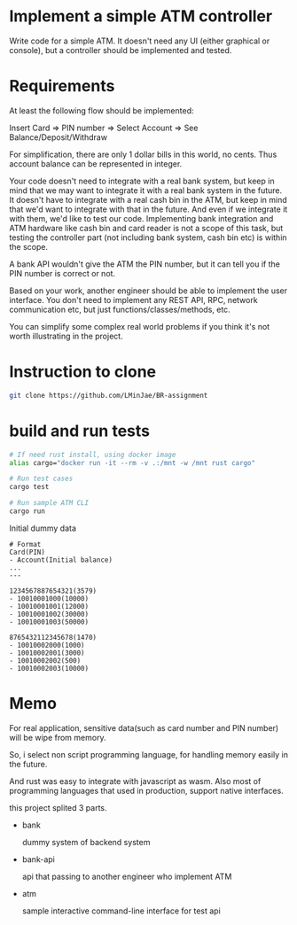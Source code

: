 Implement a simple ATM controller
===

Write code for a simple ATM. It doesn't need any UI (either graphical or console), but a controller should be implemented and tested.

# Requirements
At least the following flow should be implemented:

Insert Card => PIN number => Select Account => See Balance/Deposit/Withdraw

For simplification, there are only 1 dollar bills in this world, no cents. Thus account balance can be represented in integer.

Your code doesn't need to integrate with a real bank system, but keep in mind that we may want to integrate it with a real bank system in the future. It doesn't have to integrate with a real cash bin in the ATM, but keep in mind that we'd want to integrate with that in the future. And even if we integrate it with them, we'd like to test our code. Implementing bank integration and ATM hardware like cash bin and card reader is not a scope of this task, but testing the controller part (not including bank system, cash bin etc) is within the scope.

A bank API wouldn't give the ATM the PIN number, but it can tell you if the PIN number is correct or not.

Based on your work, another engineer should be able to implement the user interface. You don't need to implement any REST API, RPC, network communication etc, but just functions/classes/methods, etc.

You can simplify some complex real world problems if you think it's not worth illustrating in the project.

# Instruction to clone
```sh
git clone https://github.com/LMinJae/BR-assignment
```

# build and run tests
```sh
# If need rust install, using docker image
alias cargo="docker run -it --rm -v .:/mnt -w /mnt rust cargo"

# Run test cases
cargo test

# Run sample ATM CLI
cargo run
```

Initial dummy data
```
# Format
Card(PIN)
- Account(Initial balance)
...
---

1234567887654321(3579)
- 10010001000(10000)
- 10010001001(12000)
- 10010001002(30000)
- 10010001003(50000)

8765432112345678(1470)
- 10010002000(1000)
- 10010002001(3000)
- 10010002002(500)
- 10010002003(10000)
```

# Memo
For real application, sensitive data(such as card number and PIN number) will be wipe from memory.

So, i select non script programming language, for handling memory easily in the future.

And rust was easy to integrate with javascript as wasm.
Also most of programming languages that used in production, support native interfaces.

this project splited 3 parts.
- bank

	dummy system of backend system

- bank-api

	api that passing to another engineer who implement ATM

- atm

	sample interactive command-line interface for test api
